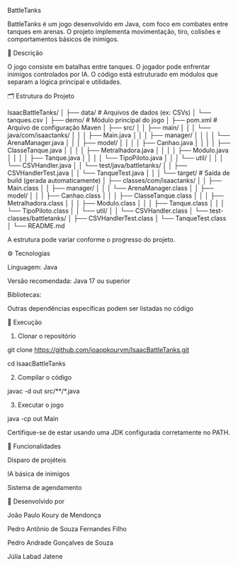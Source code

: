 BattleTanks

BattleTanks é um jogo desenvolvido em Java, com foco em combates entre tanques em arenas.
O projeto implementa movimentação, tiro, colisões e comportamentos básicos de inimigos.


📘 Descrição

O jogo consiste em batalhas entre tanques.
O jogador pode enfrentar inimigos controlados por IA.
O código está estruturado em módulos que separam a lógica principal e utilidades.


🗂 Estrutura do Projeto

IsaacBattleTanks/
│
├── data/ # Arquivos de dados (ex: CSVs)
│ └── tanques.csv
│
├── demo/ # Módulo principal do jogo
│ ├── pom.xml # Arquivo de configuração Maven
│ ├── src/
│ │ ├── main/
│ │ │ └── java/com/isaactanks/
│ │ │ ├── Main.java
│ │ │ ├── manager/
│ │ │ │ └── ArenaManager.java
│ │ │ ├── model/
│ │ │ │ ├── Canhao.java
│ │ │ │ ├── ClasseTanque.java
│ │ │ │ ├── Metralhadora.java
│ │ │ │ ├── Modulo.java
│ │ │ │ ├── Tanque.java
│ │ │ │ └── TipoPiloto.java
│ │ │ └── util/
│ │ │ └── CSVHandler.java
│ │ └── test/java/battletanks/
│ │ ├── CSVHandlerTest.java
│ │ └── TanqueTest.java
│ │
│ └── target/ # Saída de build (gerada automaticamente)
│ ├── classes/com/isaactanks/
│ │ ├── Main.class
│ │ ├── manager/
│ │ │ └── ArenaManager.class
│ │ ├── model/
│ │ │ ├── Canhao.class
│ │ │ ├── ClasseTanque.class
│ │ │ ├── Metralhadora.class
│ │ │ ├── Modulo.class
│ │ │ ├── Tanque.class
│ │ │ └── TipoPiloto.class
│ │ └── util/
│ │ └── CSVHandler.class
│ └── test-classes/battletanks/
│ ├── CSVHandlerTest.class
│ └── TanqueTest.class
│
└── README.md




A estrutura pode variar conforme o progresso do projeto.


⚙️ Tecnologias

Linguagem: Java

Versão recomendada: Java 17 ou superior

Bibliotecas:

Outras dependências específicas podem ser listadas no código


🚀 Execução
1. Clonar o repositório

git clone https://github.com/joaopkourym/IsaacBattleTanks.git

cd IsaacBattleTanks

2. Compilar o código

javac -d out src/**/*.java

3. Executar o jogo

java -cp out Main

Certifique-se de estar usando uma JDK configurada corretamente no PATH.


🔧 Funcionalidades

Disparo de projéteis

IA básica de inimigos

Sistema de agendamento


👥 Desenvolvido por

João Paulo Koury de Mendonça

Pedro Antônio de Souza Fernandes Filho

Pedro Andrade Gonçalves de Souza

Júlia Labad Jatene



